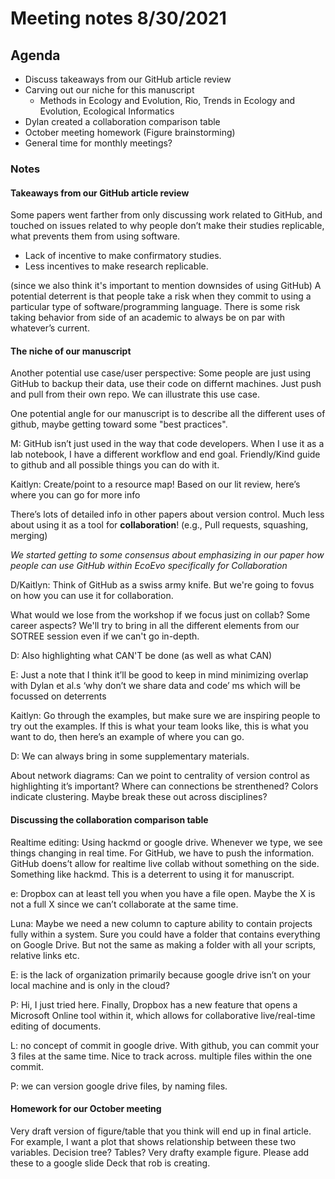 # Meeting notes 8/30/2021

## Agenda
- Discuss takeaways from our GitHub article review
- Carving out our niche for this manuscript
    - Methods in Ecology and Evolution,  Rio, Trends in Ecology and Evolution, Ecological Informatics
- Dylan created a collaboration comparison table 
- October meeting homework (Figure brainstorming)
- General time for monthly meetings?

### Notes

#### Takeaways from our GitHub article review
Some papers went farther from only discussing work related to GitHub, and touched on issues related to why people don’t make their studies replicable, what prevents them from using software. 
 - Lack of incentive to make confirmatory studies. 
 - Less incentives to make research replicable.

(since we also think it's important to mention downsides of using GitHub) A potential deterrent is that people take a risk when they commit to using a particular type of software/programming language. There is some risk taking behavior from side of an academic to always be on par with whatever’s current.

#### The niche of our manuscript 
Another potential use case/user perspective: Some people are just using GitHub to  backup their data, use their code on differnt machines. Just push and pull from their own repo. We can illustrate this use case.

One potential angle for our manuscript is to describe all the different uses of github, maybe getting toward some "best practices". 

M: GitHub isn’t just used in the way that code developers. When I use it as a lab notebook, I have a different workflow and end goal.  Friendly/Kind guide to github and all possible things you can do with it.

Kaitlyn: Create/point to a resource map! Based on our lit review, here’s where you can go for more info

There’s lots of detailed info in other papers about version control. Much less about using it as a tool for **collaboration**! (e.g., Pull requests, squashing, merging)

*We started getting to some consensus about emphasizing in our paper how people can use GitHub within EcoEvo specifically for Collaboration* 

D/Kaitlyn: Think of GitHub as a swiss army knife. But we're going to fovus on how you can use it for collaboration.

What would we lose from the workshop if we focus just on collab? Some career aspects? We'll try to bring in all the different elements from our SOTREE session even if we can't go in-depth.

D: Also highlighting what CAN'T be done (as well as what CAN)

E: Just a note that I think it’ll be good to keep in mind minimizing overlap with Dylan et al.s ‘why don’t we share data and code’ ms which will be focussed on deterrents

Kaitlyn: Go through the examples, but make sure we are inspiring people to try out the examples. If this is what your team looks like, this is what you want to do, then here’s an example of where you can go.

D: We can always bring in some supplementary materials. 

About network diagrams:  Can we point to centrality of version control as highlighting it’s important? Where can connections be strenthened? Colors indicate clustering.  Maybe break these out across disciplines? 

#### Discussing the collaboration comparison table
Realtime editing: Using hackmd or google drive. Whenever we type, we see things changing in real time. For GitHub, we have to push the information. GitHub doens’t allow for realtime live collab without something on the side. Something like hackmd. This is a deterrent to using it for manuscript.

e: Dropbox can at least tell you when you have a file open. Maybe the X is not a full X since we can’t collaborate at the same time.

Luna: Maybe we need a new column to capture ability to contain projects fully within a system. Sure you could have a folder that contains everything on Google Drive. But not the same as making a folder with all your scripts, relative links etc. 

E: is the lack of organization primarily because google drive isn’t on your local machine and is only in the cloud?

P: Hi, I just tried here. Finally, Dropbox has a new feature that opens a Microsoft Online tool within it, which allows for collaborative live/real-time editing of documents.

L: no concept of commit in google drive. With github, you can commit your 3 files at the same time. Nice to track across. multiple files within the one commit.  

P: we can version google drive files, by naming files. 

#### Homework for our October meeting
Very draft version of figure/table that you think will end up in final article. For example, I want a plot that shows relationship between these two variables. Decision tree? Tables? Very drafty example figure. Please add these to a google slide Deck that rob is creating.


